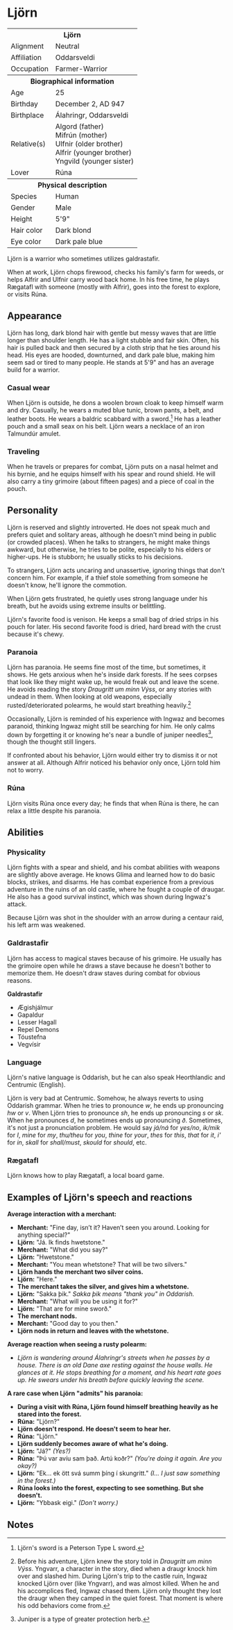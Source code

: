 # Ljörn

<table><tbody>
	<tr> <th colspan=2>Ljörn</th> </tr>
	<tr> <td>Alignment</td> <td>Neutral</td> </tr>
	<tr> <td>Affiliation</td> <td>Oddarsveldi</td> </tr>
	<tr> <td>Occupation</td> <td>Farmer-Warrior</td> </tr>
	<tr> <th colspan=2>Biographical information</th> </tr>
	<tr> <td>Age</td> <td>25</td> </tr>
	<tr> <td>Birthday</td> <td>December 2, AD 947</td> </tr>
	<tr> <td>Birthplace</td> <td>Álahringr, Oddarsveldi</td> </tr>
	<tr> <td>Relative(s)</td> <td>Algord (father)<br>Mifrún (mother)<br>Ulfnir (older brother)<br>Alfrir (younger brother)<br>Yngvild (younger sister)</td> </tr>
	<tr> <td>Lover</td> <td>Rúna</td> </tr>
	<tr> <th colspan=2>Physical description</th> </tr>
	<tr> <td>Species</td> <td>Human</td> </tr>
	<tr> <td>Gender</td> <td>Male</td> </tr>
	<tr> <td>Height</td> <td>5'9"</td> </tr>
	<tr> <td>Hair color</td> <td>Dark blond</td> </tr>
	<tr> <td>Eye color</td> <td>Dark pale blue</td> </tr>
</tbody></table>

Ljörn is a warrior who sometimes utilizes galdrastafir.

When at work, Ljörn chops firewood, checks his family's farm for weeds, or helps Alfrir and Ulfnir carry wood back home. In his free time, he plays Rægatafl with someone (mostly with Alfrir), goes into the forest to explore, or visits Rúna.

## Appearance
Ljörn has long, dark blond hair with gentle but messy waves that are little longer than shoulder length. He has a light stubble and fair skin. Often, his hair is pulled back and then secured by a cloth strip that he ties around his head. His eyes are hooded, downturned, and dark pale blue, making him seem sad or tired to many people. He stands at 5'9" and has an average build for a warrior.

### Casual wear
When Ljörn is outside, he dons a woolen brown cloak to keep himself warm and dry. Casually, he wears a muted blue tunic, brown pants, a belt, and leather boots. He wears a baldric scabbard with a sword.[^1] He has a leather pouch and a small seax on his belt. Ljörn wears a necklace of an iron Talmundúr amulet.

### Traveling
When he travels or prepares for combat, Ljörn puts on a nasal helmet and his byrnie, and he equips himself with his spear and round shield. He will also carry a tiny grimoire (about fifteen pages) and a piece of coal in the pouch.

## Personality
Ljörn is reserved and slightly introverted. He does not speak much and prefers quiet and solitary areas, although he doesn't mind being in public (or crowded places). When he talks to strangers, he might make things awkward, but otherwise, he tries to be polite, especially to his elders or higher-ups. He is stubborn; he usually sticks to his decisions.

To strangers, Ljörn acts uncaring and unassertive, ignoring things that don't concern him. For example, if a thief stole something from someone he doesn't know, he'll ignore the commotion.

When Ljörn gets frustrated, he quietly uses strong language under his breath, but he avoids using extreme insults or belittling.

Ljörn's favorite food is venison. He keeps a small bag of dried strips in his pouch for later. His second favorite food is dried, hard bread with the crust because it's chewy.

### Paranoia
Ljörn has paranoia. He seems fine most of the time, but sometimes, it shows. He gets anxious when he's inside dark forests. If he sees corpses that look like they might wake up, he would freak out and leave the scene. He avoids reading the story *Draugritt um minn Výss*, or any stories with undead in them. When looking at old weapons, especially rusted/deteriorated polearms, he would start breathing heavily.[^2]

Occasionally, Ljörn is reminded of his experience with Ingwaz and becomes paranoid, thinking Ingwaz might still be searching for him. He only calms down by forgetting it or knowing he's near a bundle of juniper needles[^3], though the thought still lingers.

If confronted about his behavior, Ljörn would either try to dismiss it or not answer at all. Although Alfrir noticed his behavior only once, Ljörn told him not to worry.

### Rúna
Ljörn visits Rúna once every day; he finds that when Rúna is there, he can relax a little despite his paranoia.

## Abilities
### Physicality
Ljörn fights with a spear and shield, and his combat abilities with weapons are slightly above average. He knows Glíma and learned how to do basic blocks, strikes, and disarms. He has combat experience from a previous adventure in the ruins of an old castle, where he fought a couple of draugar. He also has a good survival instinct, which was shown during Ingwaz's attack.

Because Ljörn was shot in the shoulder with an arrow during a centaur raid, his left arm was weakened.

### Galdrastafir
Ljörn has access to magical staves because of his grimoire. He usually has the grimoire open while he draws a stave because he doesn't bother to memorize them. He doesn't draw staves during combat for obvious reasons.

**Galdrastafir**

 - Ægishjálmur
 - Gapaldur
 - Lesser Hagall
 - Repel Demons
 - Tóustefna
 - Vegvísir

### Language
Ljörn's native language is Oddarish, but he can also speak Heorthlandic and Centrumic (English).

Ljörn is very bad at Centrumic. Somehow, he always reverts to using Oddarish grammar. When he tries to pronounce *w*, he ends up pronouncing *hw* or *v*. When Ljörn tries to pronounce *sh*, he ends up pronouncing *s* or *sk*. When he pronounces *d*, he sometimes ends up pronouncing *ð*. Sometimes, it's not just a pronunciation problem. He would say *já/ná* for *yes/no*, *ik/mik* for *I*, *mine* for *my*, *thu/theu* for *you*, *thine* for *your*, *thes* for *this*, *that* for *it*, *i'* for *in*, *skall* for *shall/must*, *skould* for *should*, etc.

### Rægatafl
Ljörn knows how to play Rægatafl, a local board game.

## Examples of Ljörn's speech and reactions
**Average interaction with a merchant:**

 - **Merchant:** "Fine day, isn’t it? Haven’t seen you around. Looking for anything special?"
 - **Ljörn:** "Já. Ik finds hwetstone."
 - **Merchant:** "What did you say?"
 - **Ljörn:** "Hwetstone."
 - **Merchant:** "You mean whetstone? That will be two silvers."
 - **Ljörn hands the merchant two silver coins.**
 - **Ljörn:** "Here."
 - **The merchant takes the silver, and gives him a whetstone.**
 - **Ljörn:** "Sakka þik." *Sakka þik means "thank you" in Oddarish.*
 - **Merchant:** "What will you be using it for?"
 - **Ljörn:** "That are for mine sworð."
 - **The merchant nods.**
 - **Merchant:** "Good day to you then."
 - **Ljörn nods in return and leaves with the whetstone.**

**Average reaction when seeing a rusty polearm:**

 - *Ljörn is wandering around Álahringr's streets when he passes by a house. There is an old Dane axe resting against the house walls. He glances at it. He stops breathing for a moment, and his heart rate goes up. He swears under his breath before quickly leaving the scene.*

**A rare case when Ljörn "admits" his paranoia:**

 - **During a visit with Rúna, Ljörn found himself breathing heavily as he stared into the forest.**
 - **Rúna:** "Ljörn?"
 - **Ljörn doesn't respond. He doesn't seem to hear her.**
 - **Rúna:** "Ljörn."
 - **Ljörn suddenly becomes aware of what he's doing.**
 - **Ljörn:** "Já?" *(Yes?)*
 - **Rúna:** "Þú var avíu sam það. Artú koðr?" *(You're doing it again. Are you okay?)*
 - **Ljörn:** "Ek... ek ött svá summ þíng í skungritt." *(I... I just saw something in the forest.)*
 - **Rúna looks into the forest, expecting to see something. But she doesn't.**
 - **Ljörn:** "Ybbask eigi." *(Don't worry.)*

## Notes
[^1]: Ljörn's sword is a Peterson Type L sword.
[^2]: Before his adventure, Ljörn knew the story told in *Draugritt um minn Výss*. Yngvarr, a character in the story, died when a draugr knock him over and slashed him. During Ljörn's trip to the castle ruin, Ingwaz knocked Ljörn over (like Yngvarr), and was almost killed. When he and his accomplices fled, Ingwaz chased them. Ljörn only thought they lost the draugr when they camped in the quiet forest. That moment is where his odd behaviors come from.
[^3]: Juniper is a type of greater protection herb.
